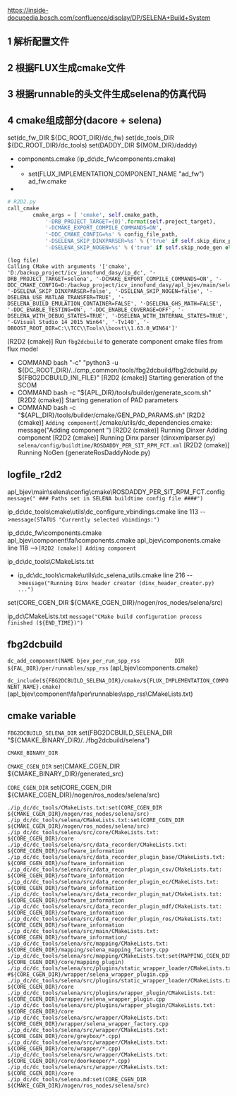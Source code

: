 https://inside-docupedia.bosch.com/confluence/display/DP/SELENA+Build+System
## 1 解析配置文件
## 2 根据FLUX生成cmake文件
## 3 根据runnable的头文件生成selena的仿真代码
## 4 cmake组成部分(dacore + selena)
set(dc_fw_DIR ${DC_ROOT_DIR}/dc_fw)
set(dc_tools_DIR ${DC_ROOT_DIR}/dc_tools)
set(DADDY_DIR ${MOM_DIR}/daddy)


- components.cmake (ip_dc\dc_fw\components.cmake)
- - set(FLUX_IMPLEMENTATION_COMPONENT_NAME "ad_fw") ad_fw.cmake
- 
```python
# R2D2.py
call_cmake
        cmake_args = [ 'cmake', self.cmake_path,
            '-DRB_PROJECT_TARGET={0}'.format(self.project_target),
            '-DCMAKE_EXPORT_COMPILE_COMMANDS=ON',
            '-DDC_CMAKE_CONFIG=%s' % config_file_path,
            '-DSELENA_SKIP_DINXPARSER=%s' % ('true' if self.skip_dinx_parser else 'false'),
            '-DSELENA_SKIP_NOGEN=%s' % ('true' if self.skip_node_gen else 'false') ]
```
```
(log file)
Calling CMake with arguments '['cmake', 'D:/backup_project/icv_innofund_dasy/ip_dc', '-DRB_PROJECT_TARGET=selena', '-DCMAKE_EXPORT_COMPILE_COMMANDS=ON', '-DDC_CMAKE_CONFIG=D:/backup_project/icv_innofund_dasy/apl_bjev/main/selena/config/cmake/ROSDADDY_PER_SIT_RPM_FCT.config', '-DSELENA_SKIP_DINXPARSER=false', '-DSELENA_SKIP_NOGEN=false', '-DSELENA_USE_MATLAB_TRANSFER=TRUE', '-DSELENA_BUILD_EMULATION_CONTAINER=FALSE', '-DSELENA_GHS_MATH=FALSE', '-DDC_ENABLE_TESTING=ON', '-DDC_ENABLE_COVERAGE=OFF', '-DSELENA_WITH_DEBUG_STATES=TRUE', '-DSELENA_WITH_INTERNAL_STATES=TRUE', '-GVisual Studio 14 2015 Win64', '-Tv140', '-DBOOST_ROOT_DIR=C:\\TCC\\Tools\\boost\\1.63.0_WIN64']'
```
[R2D2 (cmake)] Run `fbg2dcbuild` to generate component cmake files from flux model 
  - COMMAND bash "-c" "python3 -u ${DC_ROOT_DIR}/../cmp_common/tools/fbg2dcbuild/fbg2dcbuild.py ${FBG2DCBUILD_INI_FILE}"
[R2D2 (cmake)] Starting generation of the SCOM 
  - COMMAND bash -c "${APL_DIR}/tools/builder/generate_scom.sh"
[R2D2 (cmake)] Starting generation of PAD parameters 
  - COMMAND bash -c "${APL_DIR}/tools/builder/cmake/GEN_PAD_PARAMS.sh"
[R2D2 (cmake)] `Adding component`(./cmake/utils/dc_dependencies.cmake:    message("Adding component ")
[R2D2 (cmake)] Running Dinxer
Adding component
[R2D2 (cmake)] Running Dinx parser (dinxxmlparser.py) `selena/config/buildtime/ROSDADDY_PER_SIT_RPM_FCT.xml`
[R2D2 (cmake)] Running NoGen (generateRosDaddyNode.py)


## logfile_r2d2

apl_bjev\main\selena\config\cmake\ROSDADDY_PER_SIT_RPM_FCT.config
`message(" ### Paths set in SELENA buildtime config file ####")`

ip_dc\dc_tools\cmake\utils\dc_configure_vbindings.cmake
line 113 -->`message(STATUS "Currently selected vbindings:")`



ip_dc\dc_fw\components.cmake
apl_bjev\component\fal\components.cmake
apl_bjev\components.cmake
line 118 -->`[R2D2 (cmake)] Adding component`

ip_dc\dc_tools\CMakeLists.txt
  - ip_dc\dc_tools\cmake\utils\dc_selena_utils.cmake
  line 216 -->`message("Running Dinx header creator (dinx_header_creator.py) ...")`

set(CORE_CGEN_DIR ${CMAKE_CGEN_DIR}/nogen/ros_nodes/selena/src) 

ip_dc\CMakeLists.txt
`message("CMake build configuration process finished (${END_TIME})")`

## fbg2dcbuild
`dc_add_component(NAME bjev_per_run_spp_rss           DIR ${FAL_DIR}/per/runnables/spp_rss`
(apl_bjev\components.cmake)

`dc_include(${FBG2DCBUILD_SELENA_DIR}/cmake/${FLUX_IMPLEMENTATION_COMPONENT_NAME}.cmake)`
(apl_bjev\component\fal\per\runnables\spp_rss\CMakeLists.txt)


## cmake variable
`FBG2DCBUILD_SELENA_DIR`
set(FBG2DCBUILD_SELENA_DIR "${CMAKE_BINARY_DIR}/../fbg2dcbuild/selena")

`CMAKE_BINARY_DIR`

`CMAKE_CGEN_DIR`
set(CMAKE_CGEN_DIR ${CMAKE_BINARY_DIR}/generated_src)

`CORE_CGEN_DIR`
set(CORE_CGEN_DIR ${CMAKE_CGEN_DIR}/nogen/ros_nodes/selena/src) 

```
./ip_dc/dc_tools/CMakeLists.txt:set(CORE_CGEN_DIR ${CMAKE_CGEN_DIR}/nogen/ros_nodes/selena/src) 
./ip_dc/dc_tools/selena/CMakeLists.txt:set(CORE_CGEN_DIR ${CMAKE_CGEN_DIR}/nogen/ros_nodes/selena/src)
./ip_dc/dc_tools/selena/src/core/CMakeLists.txt:        ${CORE_CGEN_DIR}/core
./ip_dc/dc_tools/selena/src/data_recorder/CMakeLists.txt:        ${CORE_CGEN_DIR}/software_information
./ip_dc/dc_tools/selena/src/data_recorder_plugin_base/CMakeLists.txt:        ${CORE_CGEN_DIR}/software_information
./ip_dc/dc_tools/selena/src/data_recorder_plugin_csv/CMakeLists.txt:        ${CORE_CGEN_DIR}/software_information
./ip_dc/dc_tools/selena/src/data_recorder_plugin_ec/CMakeLists.txt:        ${CORE_CGEN_DIR}/software_information
./ip_dc/dc_tools/selena/src/data_recorder_plugin_mat/CMakeLists.txt:        ${CORE_CGEN_DIR}/software_information
./ip_dc/dc_tools/selena/src/data_recorder_plugin_mdf/CMakeLists.txt:        ${CORE_CGEN_DIR}/software_information
./ip_dc/dc_tools/selena/src/data_recorder_plugin_ros/CMakeLists.txt:        ${CORE_CGEN_DIR}/software_information
./ip_dc/dc_tools/selena/src/main/CMakeLists.txt:        ${CORE_CGEN_DIR}/software_information/
./ip_dc/dc_tools/selena/src/mapping/CMakeLists.txt:    ${CORE_CGEN_DIR}/mapping/selena_mapping_factory.cpp
./ip_dc/dc_tools/selena/src/mapping/CMakeLists.txt:set(MAPPING_CGEN_DIR ${CORE_CGEN_DIR}/core/mapping_plugin)
./ip_dc/dc_tools/selena/src/plugins/static_wrapper_loader/CMakeLists.txt:    #${CORE_CGEN_DIR}/wrapper/selena_wrapper_plugin.cpp
./ip_dc/dc_tools/selena/src/plugins/static_wrapper_loader/CMakeLists.txt:        ${CORE_CGEN_DIR}/core
./ip_dc/dc_tools/selena/src/plugins/wrapper_plugin/CMakeLists.txt:    ${CORE_CGEN_DIR}/wrapper/selena_wrapper_plugin.cpp
./ip_dc/dc_tools/selena/src/plugins/wrapper_plugin/CMakeLists.txt:        ${CORE_CGEN_DIR}/core
./ip_dc/dc_tools/selena/src/wrapper/CMakeLists.txt:    ${CORE_CGEN_DIR}/wrapper/selena_wrapper_factory.cpp
./ip_dc/dc_tools/selena/src/wrapper/CMakeLists.txt:    ${CORE_CGEN_DIR}/core/greybox/*.cpp)
./ip_dc/dc_tools/selena/src/wrapper/CMakeLists.txt:    ${CORE_CGEN_DIR}/core/wrapper/*.cpp)
./ip_dc/dc_tools/selena/src/wrapper/CMakeLists.txt:    ${CORE_CGEN_DIR}/core/doorkeeper/*.cpp)
./ip_dc/dc_tools/selena/src/wrapper/CMakeLists.txt:        ${CORE_CGEN_DIR}/core
./ip_dc/dc_tools/selena.md:set(CORE_CGEN_DIR ${CMAKE_CGEN_DIR}/nogen/ros_nodes/selena/src) 
```